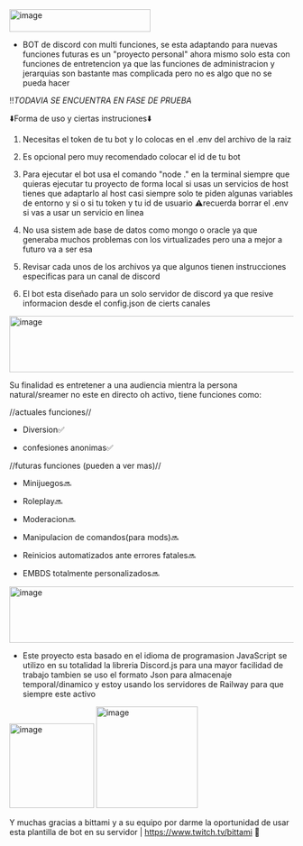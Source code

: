 
<img width="250" height="40" alt="image" src="https://github.com/user-attachments/assets/b6683458-980c-41f3-8006-819a80c1c936" />

* BOT de discord con multi funciones, se esta adaptando para nuevas funciones futuras es un "proyecto personal" ahora mismo solo esta con funciones de entretencion ya que las funciones
de administracion y jerarquias son bastante mas complicada pero no es algo que no se pueda hacer

‼️*TODAVIA SE ENCUENTRA EN FASE DE PRUEBA*

⬇️Forma de uso y ciertas instruciones⬇️ 

1. Necesitas el token de tu bot y lo colocas en el .env del archivo de la raiz

2. Es opcional pero muy recomendado colocar el id de tu bot

3. Para ejecutar el bot usa el comando "node ." en la terminal siempre que quieras ejecutar tu proyecto de forma local si usas un servicios de host tienes que adaptarlo al host
casi siempre solo te piden algunas variables de entorno y si o si tu token y tu id de usuario ⚠️recuerda borrar el .env si vas a usar un servicio en linea 

4. No usa sistem ade base de datos como mongo o oracle ya que generaba muchos problemas con los virtualizades pero una a mejor a futuro va a ser esa

5. Revisar cada unos de los archivos ya que algunos tienen instrucciones especificas para un canal de discord

6. El bot esta diseñado para un solo servidor de discord ya que resive informacion desde el config.json de cierts canales

<img width="1000" height="100" alt="image" src="https://github.com/user-attachments/assets/515549f3-f49b-4422-b04d-c78a85e1d711" />

Su finalidad es entretener a una audiencia mientra la persona natural/sreamer no este en directo oh activo, tiene funciones como:


//actuales funciones//

* Diversion✅

* confesiones anonimas✅

//futuras funciones (pueden a ver mas)//
* Minijuegos🔜
  
* Roleplay🔜

* Moderacion🔜

* Manipulacion de comandos(para mods)🔜

* Reinicios automatizados ante errores fatales🔜

* EMBDS totalmente personalizados🔜
  

<img width="1000" height="100" alt="image" src="https://github.com/user-attachments/assets/6ed332b7-583c-4c52-9993-a483c5aad8de" />



* Este proyecto esta basado en el idioma de programasion JavaScript se utilizo en su totalidad la libreria Discord.js para una mayor facilidad de trabajo
tambien se uso el formato Json para almacenaje temporal/dinamico y estoy usando los servidores de Railway para que siempre este activo


<img width="150" height="150" alt="image" src="https://github.com/user-attachments/assets/965f3412-664c-42ac-9910-44170e5e5d5f" /> <img width="180" height="180" alt="image" src="https://github.com/user-attachments/assets/56ad7682-a17c-47f3-82bb-6649cdfa7661" />


Y muchas gracias a bittami y a su equipo por darme la oportunidad de usar esta plantilla de bot en su servidor | https://www.twitch.tv/bittami 🐇

